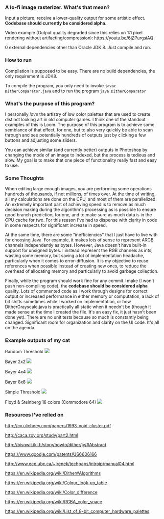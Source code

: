 ### A lo-fi image rasterizer. What's that mean?

Input a picture, receive a lower-quality output for some artistic effect. **Codebase should currently be considered alpha.**

Video example (Output quality degraded since this relies on 1:1 pixel rendering without artifacting/compression): https://youtu.be/6jZPurgsiAQ

0 external dependencies other than Oracle JDK 8. Just compile and run.

### How to run

Compilation is supposed to be easy. There are no build dependencies, the only requirement is JDK8. 

To compile the program, you only need to invoke `javac DitherComparator.java` and to run the program `java DitherComparator`

### What's the purpose of this program?

I personally *love* the artistry of low color palettes that are used to create distinct looking art in old computer games. I think one of the standout examples of this is Loom. The purpose of this program is to achieve some semblance of that effect, for one, but to also very quickly be able to scan through and see potentially hundreds of outputs just by clicking a few buttons and adjusting some sliders.

You can achieve similar (and currently better) outputs in Photoshop by changing the mode of an image to Indexed, but the process is tedious and slow. My goal is to make that one piece of functionality really fast and easy to use.

### Some Thoughts
When editing large enough images, you are performing some operations hundreds of thousands, if not millions, of times over. At the time of writing, all my calculations are done on the CPU, and most of them are parallelized. An extremely important part of achieving speed is to remove as much decision making during the algorithm's processing as is possible to ensure good branch prediction, for one, and to make sure as much data is in the CPU cache for two. For this reason I've had to dispense with clarity in code in some respects for significant increase in speed.

At the same time, there are some "inefficiencies" that I just have to live with for choosing Java. For example, it makes lots of sense to represent ARGB channels independently as bytes. However, Java doesn't have built-in support for unsigned bytes. I instead represent the RGB channels as ints, wasting some memory, but saving a lot of implementation headache, particularly when it comes to error-diffusion. It is my objective to reuse references when possible instead of creating new ones, to reduce the overhead of allocating memory and particularly to avoid garbage collection.

Finally, while the program should work fine for any commit I make (I won't push non-compiling code), the **codebase should be considered alpha** quality. Lots of commented code as I work through designs for correct output or increased performance in either memory or computation, a lack of bit shifts sometimes while I worked on implementation, or how DitherGrayscale.java is practically all static when it needn't be (though it made sense at the time I created the file. It's an easy fix, it just hasn't been done yet). There are no unit tests because so much is constantly being changed. Significant room for organization and clarity on the UI code. It's all on the agenda.

### Example outputs of my cat

Random Threshold
![](https://raw.githubusercontent.com/homeisfar/resources/master/output0.png)

Bayer 2x2
![](https://raw.githubusercontent.com/homeisfar/resources/master/output1.png)

Bayer 4x4
![](https://raw.githubusercontent.com/homeisfar/resources/master/output2.png)

Bayer 8x8
![](https://raw.githubusercontent.com/homeisfar/resources/master/output3.png)

Simple Threshold
![](https://raw.githubusercontent.com/homeisfar/resources/master/output4.png)

Floyd & Steinberg 16 colors (Commodore 64)
![](https://raw.githubusercontent.com/homeisfar/resources/master/output5.png)

### Resources I've relied on

http://cv.ulichney.com/papers/1993-void-cluster.pdf

http://caca.zoy.org/study/part2.html

http://bisqwit.iki.fi/story/howto/dither/jy/#Abstract

https://www.google.com/patents/US6606166

http://www.ece.ubc.ca/~irenek/techpaps/introip/manual04.html

https://en.wikipedia.org/wiki/Dither#Algorithms

https://en.wikipedia.org/wiki/Colour_look-up_table

https://en.wikipedia.org/wiki/Color_difference

https://en.wikipedia.org/wiki/RGBA_color_space

https://en.wikipedia.org/wiki/List_of_8-bit_computer_hardware_palettes
